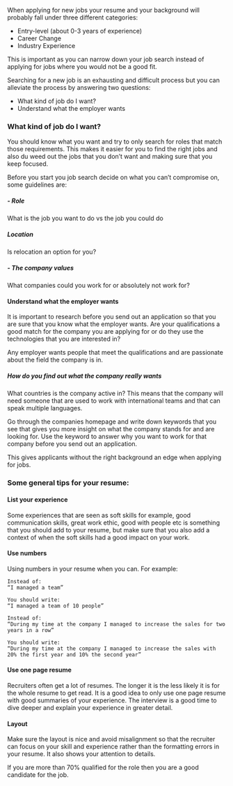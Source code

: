 When applying for new jobs your resume and your background will probably fall under three different categories:
- Entry-level (about 0-3 years of experience)
-  Career Change
- Industry Experience

This is important as you can narrow down your job search instead of applying for jobs where you would not be a good fit.

Searching for a new job is an exhausting and difficult process but you can alleviate the process by answering two questions:

- What kind of job do I want?
- Understand what the employer wants

### What kind of job do I want?

You should know what you want and try to only search for roles that match those requirements.
This makes it easier for you to find the right jobs and also du weed out the jobs that you don’t want and making sure that you keep focused.

Before you start you job search decide on what you can’t compromise on, some guidelines are:

##### - Role
What is the job you want to do vs the job you could do
##### Location
Is relocation an option for you?

##### - The company values
What companies could you work for or absolutely not work for?

#### Understand what the employer wants

It is important to research before you send out an application so that you are sure that you know what the employer wants. Are your qualifications a good match for the company you are applying for or do they use the technologies that you are interested in?

Any employer wants people that meet the qualifications and are passionate about the field the company is in.

##### How do you find out what the company really wants

What countries is the company active in? This means that the company will need someone that are used to work with international teams and that can speak multiple languages.

Go through the companies homepage and write down keywords that you see that gives you more insight on what the company stands for and are looking for. Use the keyword to answer why you want to work for that company before you send out an application. 

This gives applicants without the right background an edge when applying for jobs. 

### Some general tips for your resume:

#### List your experience
 
Some experiences that are seen as soft skills for example, good communication skills, great work ethic, good with people etc is something that you should add to your resume, but make sure that you also add a context of when the soft skills had a good impact on your work.

#### Use numbers
Using numbers in your resume when you can. For example:

```
Instead of:
“I managed a team”

You should write:
“I managed a team of 10 people”
```

```
Instead of:
“During my time at the company I managed to increase the sales for two years in a row”

You should write:
“During my time at the company I managed to increase the sales with 20% the first year and 10% the second year”
```

#### Use one page resume

Recruiters often get a lot of resumes. The longer it is the less likely it is for the whole resume to get read. It is a good idea to only use one page resume with good summaries of your experience. The interview is a good time to dive deeper and explain your experience in greater detail. 

#### Layout

Make sure the layout is nice and avoid misalignment so that the recruiter can focus on your skill and experience rather than the formatting errors in your resume. It also shows your attention to details.

If you are more than 70% qualified for the role then you are a good candidate for the job. 
